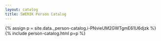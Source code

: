 ```yaml
---
layout: catalog
title: SWERIK Person Catalog
---
```

{% assign p = site.data._person-catalog.i-PNvieUM2GWTgmE61U6djzk %}
{% include person-catalog.html p=p %}

